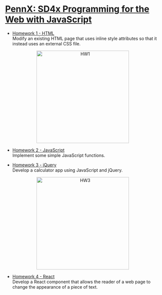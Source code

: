 # [PennX: SD4x Programming for the Web with JavaScript](https://www.edx.org/course/programming-web-javascript-pennx-sd4x)

* [Homework 1 - HTML](https://courses.edx.org/courses/course-v1:PennX+SD4x+2T2017/courseware/6d6b74bb9f8c43088e919a6310f19b39/da2fb7ae127c47ae883a6eb95a65bdb9/?activate_block_id=block-v1%3APennX%2BSD4x%2B2T2017%2Btype%40sequential%2Bblock%40da2fb7ae127c47ae883a6eb95a65bdb9)  
Modify an existing HTML page that uses inline style attributes so that it instead uses an external CSS file.  

<div style="text-align:center">
	<img src="https://github.com/luonglearnstocode/SD4x/blob/master/HW1/Hwk1-calendar.png?raw=true" alt="HW1" width="300" height="300">
</div>

* [Homework 2 - JavaScript](https://courses.edx.org/courses/course-v1:PennX+SD4x+2T2017/courseware/179922122c5f4cb180c57e33213faaf4/97c2cb935275489aa67314ff28f9629c/?child=first)  
Implement some simple JavaScript functions.

* [Homework 3 - jQuery](https://courses.edx.org/courses/course-v1:PennX+SD4x+2T2017/courseware/179922122c5f4cb180c57e33213faaf4/6f11927d2bfd4809b04eaa804a874711/?child=first)    
Develop a calculator app using JavaScript and jQuery. 
  
<div style="text-align:center">
	<img src="https://d37djvu3ytnwxt.cloudfront.net/assets/courseware/v1/b1cbf6fe88f95357b0c5129cb3fe123e/asset-v1:PennX+SD4x+2T2017+type@asset+block/calc.png" alt="HW3" width="300" height="300">
</div>

* [Homework 4 - React](https://courses.edx.org/courses/course-v1:PennX+SD4x+2T2017/courseware/05f321f8b38c400b96330598e23d639c/af88363d3c124691b0e1441ef4a1cd04/?activate_block_id=block-v1%3APennX%2BSD4x%2B2T2017%2Btype%40sequential%2Bblock%40af88363d3c124691b0e1441ef4a1cd04)      
Develop a React component that allows the reader of a web page to change the appearance of a piece of text.
